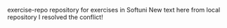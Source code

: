 exercise-repo
repository for exercises in Softuni
New text here from local repository
I resolved the conflict!

